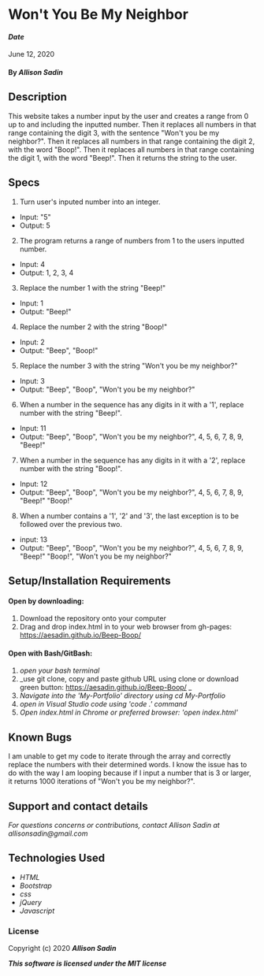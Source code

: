 # Won't You Be My Neighbor

#### _Date_ 
June 12, 2020

#### By _Allison Sadin_

## Description

This website takes a number input by the user and creates a range from 0 up to and including the inputted number. Then it replaces all numbers in that range containing the digit 3, with the sentence "Won't you be my neighbor?". Then it replaces all numbers in that range containing the digit 2, with the word "Boop!". Then it replaces all numbers in that range containing the digit 1, with the word "Beep!". Then it returns the string to the user.

## Specs
1. Turn user's inputed number into an integer.
  * Input: "5"
  * Output: 5

2. The program returns a range of numbers from 1 to the users inputted number.
  * Input: 4
  * Output: 1, 2, 3, 4

3. Replace the number 1 with the string "Beep!"
  * Input: 1
  * Output: "Beep!"

4. Replace the number 2 with the string "Boop!"
  * Input: 2
  * Output: "Beep", "Boop!"

5. Replace the number 3 with the string "Won't you be my neighbor?"
  * Input: 3
  * Output: "Beep", "Boop", "Won't you be my neighbor?"

6. When a number in the sequence has any digits in it with a '1', replace number with the string "Beep!".
  * Input: 11
  * Output: "Beep", "Boop", "Won't you be my neighbor?", 4, 5, 6, 7, 8, 9, "Beep!"

7. When a number in the sequence has any digits in it with a '2', replace number with the string "Boop!". 
  * Input: 12
  * Output: "Beep", "Boop", "Won't you be my neighbor?", 4, 5, 6, 7, 8, 9, "Beep!" "Boop!"

8. When a number contains a '1', '2' and '3', the last exception is to be followed over the previous two.
  * input: 13
  * Output: "Beep", "Boop", "Won't you be my neighbor?", 4, 5, 6, 7, 8, 9, "Beep!" "Boop!", "Won't you be my neighbor?"



## Setup/Installation Requirements

#### Open by downloading:
1. Download the repository onto your computer
2. Drag and drop index.html in to your web browser from gh-pages:  https://aesadin.github.io/Beep-Boop/

#### Open with Bash/GitBash:
1. _open your bash terminal_
2. _use git clone, copy and paste github URL using clone or download green button:  https://aesadin.github.io/Beep-Boop/ _
3. _Navigate into the 'My-Portfolio' directory using cd My-Portfolio_
4. _open in Visual Studio code using 'code .' command_
5. _Open index.html in Chrome or preferred browser: 'open index.html'_


## Known Bugs

I am unable to get my code to iterate through the array and correctly replace the numbers with their determined words. I know the issue has to do with the way I am looping because if I input a number that is 3 or larger, it returns 1000 iterations of "Won't you be my neighbor?". 


## Support and contact details

_For questions concerns or contributions, contact Allison Sadin
at allisonsadin@gmail.com_

## Technologies Used

* _HTML_
* _Bootstrap_
* _css_
* _jQuery_
* _Javascript_

### License

Copyright (c) 2020 **_Allison Sadin_**

**_This software is licensed under the MIT license_**
